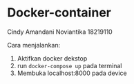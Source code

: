 # Docker-container

Cindy Amandani Noviantika 
18219110

Cara menjalankan:
1. Aktifkan docker dekstop
2. run ```docker-compose up``` pada terminal
3. Membuka localhost:8000 pada device 
